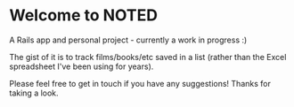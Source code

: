 <h1> Welcome to NOTED </h1>

A Rails app and personal project - currently a work in progress :) 

The gist of it is to track films/books/etc saved in a list (rather than the Excel spreadsheet I've been using for years). 

Please feel free to get in touch if you have any suggestions! Thanks for taking a look. 
